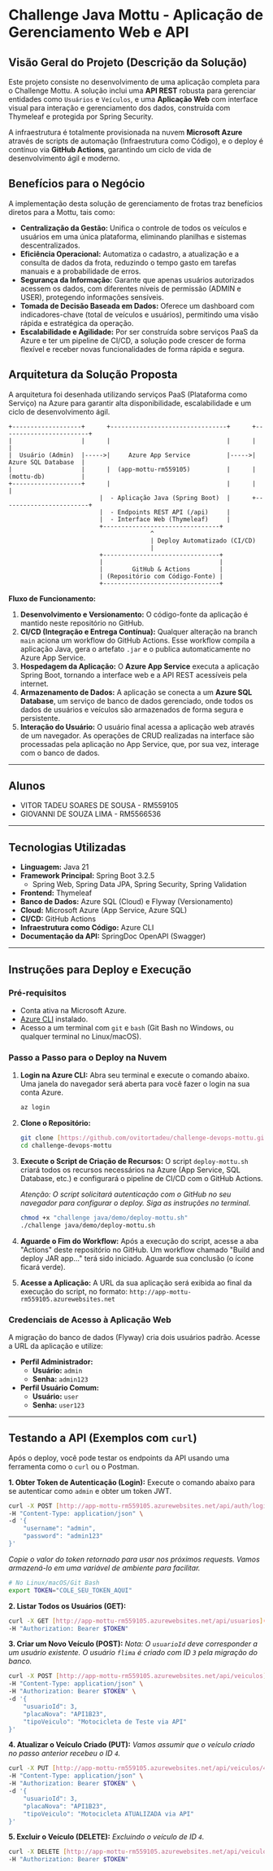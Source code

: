 # Challenge Java Mottu - Aplicação de Gerenciamento Web e API

## Visão Geral do Projeto (Descrição da Solução)

Este projeto consiste no desenvolvimento de uma aplicação completa para o Challenge Mottu. A solução inclui uma **API REST** robusta para gerenciar entidades como `Usuários` e `Veículos`, e uma **Aplicação Web** com interface visual para interação e gerenciamento dos dados, construída com Thymeleaf e protegida por Spring Security.

A infraestrutura é totalmente provisionada na nuvem **Microsoft Azure** através de scripts de automação (Infraestrutura como Código), e o deploy é contínuo via **GitHub Actions**, garantindo um ciclo de vida de desenvolvimento ágil e moderno.

## Benefícios para o Negócio

A implementação desta solução de gerenciamento de frotas traz benefícios diretos para a Mottu, tais como:

* **Centralização da Gestão:** Unifica o controle de todos os veículos e usuários em uma única plataforma, eliminando planilhas e sistemas descentralizados.
* **Eficiência Operacional:** Automatiza o cadastro, a atualização e a consulta de dados da frota, reduzindo o tempo gasto em tarefas manuais e a probabilidade de erros.
* **Segurança da Informação:** Garante que apenas usuários autorizados acessem os dados, com diferentes níveis de permissão (ADMIN e USER), protegendo informações sensíveis.
* **Tomada de Decisão Baseada em Dados:** Oferece um dashboard com indicadores-chave (total de veículos e usuários), permitindo uma visão rápida e estratégica da operação.
* **Escalabilidade e Agilidade:** Por ser construída sobre serviços PaaS da Azure e ter um pipeline de CI/CD, a solução pode crescer de forma flexível e receber novas funcionalidades de forma rápida e segura.

## Arquitetura da Solução Proposta

A arquitetura foi desenhada utilizando serviços PaaS (Plataforma como Serviço) na Azure para garantir alta disponibilidade, escalabilidade e um ciclo de desenvolvimento ágil.

```
+-------------------+      +--------------------------------+      +------------------------+
|                   |      |                                |      |                        |
|  Usuário (Admin)  |----->|     Azure App Service          |----->|    Azure SQL Database  |
|                   |      |  (app-mottu-rm559105)          |      |    (mottu-db)          |
+-------------------+      |                                |      |                        |
                         |  - Aplicação Java (Spring Boot)  |      +------------------------+
                         |  - Endpoints REST API (/api)     |
                         |  - Interface Web (Thymeleaf)     |
                         +--------------------------------+
                                       ^
                                       | Deploy Automatizado (CI/CD)
                                       |
                         +--------------------------------+
                         |                                |
                         |        GitHub & Actions        |
                         | (Repositório com Código-Fonte) |
                         +--------------------------------+
```

**Fluxo de Funcionamento:**

1.  **Desenvolvimento e Versionamento:** O código-fonte da aplicação é mantido neste repositório no GitHub.
2.  **CI/CD (Integração e Entrega Contínua):** Qualquer alteração na branch `main` aciona um workflow do GitHub Actions. Esse workflow compila a aplicação Java, gera o artefato `.jar` e o publica automaticamente no Azure App Service.
3.  **Hospedagem da Aplicação:** O **Azure App Service** executa a aplicação Spring Boot, tornando a interface web e a API REST acessíveis pela internet.
4.  **Armazenamento de Dados:** A aplicação se conecta a um **Azure SQL Database**, um serviço de banco de dados gerenciado, onde todos os dados de usuários e veículos são armazenados de forma segura e persistente.
5.  **Interação do Usuário:** O usuário final acessa a aplicação web através de um navegador. As operações de CRUD realizadas na interface são processadas pela aplicação no App Service, que, por sua vez, interage com o banco de dados.

---

## Alunos

* VITOR TADEU SOARES DE SOUSA - RM559105
* GIOVANNI DE SOUZA LIMA - RM5566536

---

## Tecnologias Utilizadas

* **Linguagem:** Java 21
* **Framework Principal:** Spring Boot 3.2.5
    * Spring Web, Spring Data JPA, Spring Security, Spring Validation
* **Frontend:** Thymeleaf
* **Banco de Dados:** Azure SQL (Cloud) e Flyway (Versionamento)
* **Cloud:** Microsoft Azure (App Service, Azure SQL)
* **CI/CD:** GitHub Actions
* **Infraestrutura como Código:** Azure CLI
* **Documentação da API:** SpringDoc OpenAPI (Swagger)

---

## Instruções para Deploy e Execução

### Pré-requisitos

* Conta ativa na Microsoft Azure.
* [Azure CLI](https://docs.microsoft.com/pt-br/cli/azure/install-azure-cli) instalado.
* Acesso a um terminal com `git` e `bash` (Git Bash no Windows, ou qualquer terminal no Linux/macOS).

### Passo a Passo para o Deploy na Nuvem

1.  **Login na Azure CLI:**
    Abra seu terminal e execute o comando abaixo. Uma janela do navegador será aberta para você fazer o login na sua conta Azure.
    ```bash
    az login
    ```

2.  **Clone o Repositório:**
    ```bash
    git clone [https://github.com/ovitortadeu/challenge-devops-mottu.git](https://github.com/ovitortadeu/challenge-devops-mottu.git)
    cd challenge-devops-mottu
    ```

3.  **Execute o Script de Criação de Recursos:**
    O script `deploy-mottu.sh` criará todos os recursos necessários na Azure (App Service, SQL Database, etc.) e configurará o pipeline de CI/CD com o GitHub Actions.

    *Atenção: O script solicitará autenticação com o GitHub no seu navegador para configurar o deploy. Siga as instruções no terminal.*
    ```bash
    chmod +x "challenge java/demo/deploy-mottu.sh"
    ./challenge java/demo/deploy-mottu.sh
    ```

4.  **Aguarde o Fim do Workflow:**
    Após a execução do script, acesse a aba "Actions" deste repositório no GitHub. Um workflow chamado "Build and deploy JAR app..." terá sido iniciado. Aguarde sua conclusão (o ícone ficará verde).

5.  **Acesse a Aplicação:**
    A URL da sua aplicação será exibida ao final da execução do script, no formato: `http://app-mottu-rm559105.azurewebsites.net`

### Credenciais de Acesso à Aplicação Web

A migração do banco de dados (Flyway) cria dois usuários padrão. Acesse a URL da aplicação e utilize:

* **Perfil Administrador:**
    * **Usuário:** `admin`
    * **Senha:** `admin123`
* **Perfil Usuário Comum:**
    * **Usuário:** `user`
    * **Senha:** `user123`

---

## Testando a API (Exemplos com `curl`)

Após o deploy, você pode testar os endpoints da API usando uma ferramenta como o `curl` ou o Postman.

**1. Obter Token de Autenticação (Login):**
Execute o comando abaixo para se autenticar como `admin` e obter um token JWT.

```bash
curl -X POST [http://app-mottu-rm559105.azurewebsites.net/api/auth/login](http://app-mottu-rm559105.azurewebsites.net/api/auth/login) \
-H "Content-Type: application/json" \
-d '{
    "username": "admin",
    "password": "admin123"
}'
```
*Copie o valor do token retornado para usar nos próximos requests. Vamos armazená-lo em uma variável de ambiente para facilitar.*

```bash
# No Linux/macOS/Git Bash
export TOKEN="COLE_SEU_TOKEN_AQUI"
```

**2. Listar Todos os Usuários (GET):**

```bash
curl -X GET [http://app-mottu-rm559105.azurewebsites.net/api/usuarios](http://app-mottu-rm559105.azurewebsites.net/api/usuarios) \
-H "Authorization: Bearer $TOKEN"
```

**3. Criar um Novo Veículo (POST):**
*Nota: O `usuarioId` deve corresponder a um usuário existente. O usuário `flima` é criado com ID `3` pela migração do banco.*

```bash
curl -X POST [http://app-mottu-rm559105.azurewebsites.net/api/veiculos](http://app-mottu-rm559105.azurewebsites.net/api/veiculos) \
-H "Content-Type: application/json" \
-H "Authorization: Bearer $TOKEN" \
-d '{
    "usuarioId": 3,
    "placaNova": "API1B23",
    "tipoVeiculo": "Motocicleta de Teste via API"
}'
```

**4. Atualizar o Veículo Criado (PUT):**
*Vamos assumir que o veículo criado no passo anterior recebeu o ID `4`.*

```bash
curl -X PUT [http://app-mottu-rm559105.azurewebsites.net/api/veiculos/4](http://app-mottu-rm559105.azurewebsites.net/api/veiculos/4) \
-H "Content-Type: application/json" \
-H "Authorization: Bearer $TOKEN" \
-d '{
    "usuarioId": 3,
    "placaNova": "API1B23",
    "tipoVeiculo": "Motocicleta ATUALIZADA via API"
}'
```

**5. Excluir o Veículo (DELETE):**
*Excluindo o veículo de ID `4`.*

```bash
curl -X DELETE [http://app-mottu-rm559105.azurewebsites.net/api/veiculos/4](http://app-mottu-rm559105.azurewebsites.net/api/veiculos/4) \
-H "Authorization: Bearer $TOKEN"
```
